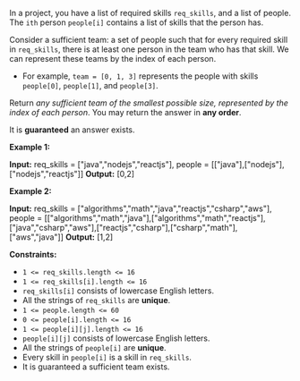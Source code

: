 
In a project, you have a list of required skills  `req_skills`, and a list of people. The  `ith`  person  `people[i]`  contains a list of skills that the person has.

Consider a sufficient team: a set of people such that for every required skill in  `req_skills`, there is at least one person in the team who has that skill. We can represent these teams by the index of each person.

-   For example,  `team = [0, 1, 3]`  represents the people with skills  `people[0]`,  `people[1]`, and  `people[3]`.

Return  _any sufficient team of the smallest possible size, represented by the index of each person_. You may return the answer in  **any order**.

It is  **guaranteed**  an answer exists.

**Example 1:**

**Input:** req_skills = ["java","nodejs","reactjs"], people = [["java"],["nodejs"],["nodejs","reactjs"]]
**Output:** [0,2]

**Example 2:**

**Input:** req_skills = ["algorithms","math","java","reactjs","csharp","aws"], people = [["algorithms","math","java"],["algorithms","math","reactjs"],["java","csharp","aws"],["reactjs","csharp"],["csharp","math"],["aws","java"]]
**Output:** [1,2]

**Constraints:**

-   `1 <= req_skills.length <= 16`
-   `1 <= req_skills[i].length <= 16`
-   `req_skills[i]`  consists of lowercase English letters.
-   All the strings of  `req_skills`  are  **unique**.
-   `1 <= people.length <= 60`
-   `0 <= people[i].length <= 16`
-   `1 <= people[i][j].length <= 16`
-   `people[i][j]`  consists of lowercase English letters.
-   All the strings of  `people[i]`  are  **unique**.
-   Every skill in  `people[i]`  is a skill in  `req_skills`.
-   It is guaranteed a sufficient team exists.